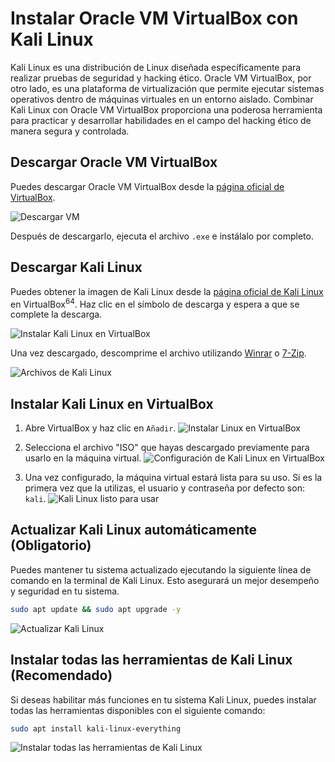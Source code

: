 # Instalar Oracle VM VirtualBox con Kali Linux

Kali Linux es una distribución de Linux diseñada específicamente para realizar pruebas de seguridad y hacking ético. Oracle VM VirtualBox, por otro lado, es una plataforma de virtualización que permite ejecutar sistemas operativos dentro de máquinas virtuales en un entorno aislado. Combinar Kali Linux con Oracle VM VirtualBox proporciona una poderosa herramienta para practicar y desarrollar habilidades en el campo del hacking ético de manera segura y controlada.

## Descargar Oracle VM VirtualBox

Puedes descargar Oracle VM VirtualBox desde la [página oficial de VirtualBox](https://www.virtualbox.org/).

![Descargar VM](Descargarvmpagina.png)

Después de descargarlo, ejecuta el archivo `.exe` e instálalo por completo.

## Descargar Kali Linux

Puedes obtener la imagen de Kali Linux desde la [página oficial de Kali Linux](https://www.kali.org/get-kali/#kali-virtual-machines) en VirtualBox<sup>64</sup>. Haz clic en el símbolo de descarga y espera a que se complete la descarga.

![Instalar Kali Linux en VirtualBox](kalilinuxvminstall.png)

Una vez descargado, descomprime el archivo utilizando [Winrar](https://www.winrar.es/descargas) o [7-Zip](https://www.7-zip.org/).

![Archivos de Kali Linux](archivosdekalilinuxinstall.png)

## Instalar Kali Linux en VirtualBox

1. Abre VirtualBox y haz clic en `Añadir`.
![Instalar Linux en VirtualBox](oraclecomoinstalarlinux.png)

2. Selecciona el archivo "ISO" que hayas descargado previamente para usarlo en la máquina virtual.
![Configuración de Kali Linux en VirtualBox](ponerlinuxkalienvm.png)

3. Una vez configurado, la máquina virtual estará lista para su uso. Si es la primera vez que la utilizas, el usuario y contraseña por defecto son: `kali`.
![Kali Linux listo para usar](kalilinuxlistoparausar.png)

## Actualizar Kali Linux automáticamente (Obligatorio)

Puedes mantener tu sistema actualizado ejecutando la siguiente línea de comando en la terminal de Kali Linux. Esto asegurará un mejor desempeño y seguridad en tu sistema.

```Bash
sudo apt update && sudo apt upgrade -y
```

![Actualizar Kali Linux](update&upgrade-kalilinux.png)

## Instalar todas las herramientas de Kali Linux (Recomendado)

Si deseas habilitar más funciones en tu sistema Kali Linux, puedes instalar todas las herramientas disponibles con el siguiente comando:

```Bash
sudo apt install kali-linux-everything
```

![Instalar todas las herramientas de Kali Linux](kalilinux-everything.png)